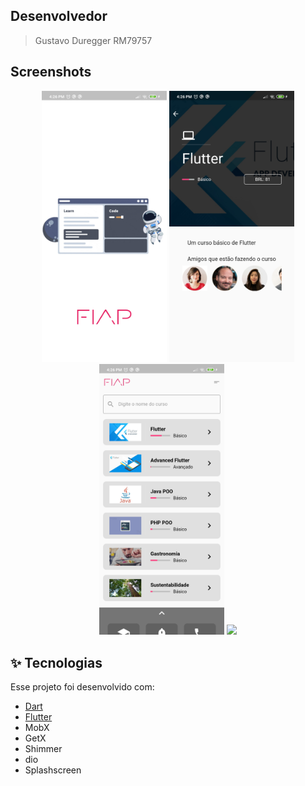 ## Desenvolvedor
> Gustavo Duregger RM79757

## Screenshots
<p align = "center">
  <img src="https://github.com/GustavoDuregger/cursosMobXandGetX/blob/master/assets/screenshots/1.jpg" width="200px">
  <img src="https://github.com/GustavoDuregger/cursosMobXandGetX/blob/master/assets/screenshots/2.jpg" width="200px">
  <img src="https://github.com/GustavoDuregger/cursosMobXandGetX/blob/master/assets/screenshots/3.jpg" width="200px">
  <img src="https://github.com/GustavoDuregger/cursosMobXandGetX/blob/master/assets/screenshots/gravacao.gif" width="200px">
</p>

## :sparkles: Tecnologias

Esse projeto foi desenvolvido com:

- [Dart](https://dart.dev/)
- [Flutter](https://flutter.dev/)
- MobX
- GetX
- Shimmer
- dio
- Splashscreen
